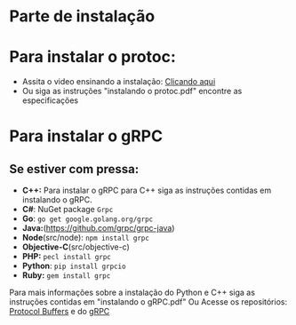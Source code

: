 Parte de instalação
===================================================

# Para instalar o protoc:

* Assita o video ensinando a instalação: [Clicando aqui](https://youtu.be/Vkqj0Gjq4PQ)
* Ou siga as instruções "instalando o protoc.pdf" encontre as especificações

# Para instalar o gRPC

## Se estiver com pressa:	

 * **C++:** Para instalar o gRPC para C++ siga as instruções contidas em instalando o gRPC.
 * **C#**: NuGet package `Grpc`
 * **Go**: `go get google.golang.org/grpc`
 * **Java:**(https://github.com/grpc/grpc-java)
 * **Node**(src/node): `npm install grpc`
 * **Objective-C**(src/objective-c)
 * **PHP:** `pecl install grpc`
 * **Python**: `pip install grpcio`
 * **Ruby:** `gem install grpc`

 Para mais informações sobre a instalação do Python e C++ siga as instruções contidas em "instalando o gRPC.pdf"
 Ou Acesse os repositórios: [Protocol Buffers](https://github.com/google/protobuf/) e do [gRPC](https://github.com/grpc) 
